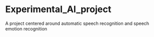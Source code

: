 # Experimental_AI_project
A project centered around automatic speech recognition and speech emotion recognition
